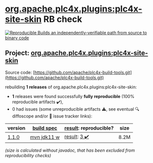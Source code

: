 [org.apache.plc4x.plugins:plc4x-site-skin](https://central.sonatype.com/artifact/org.apache.plc4x.plugins/plc4x-site-skin/versions) RB check
=======

[![Reproducible Builds](https://reproducible-builds.org/images/logos/rb.svg) an independently-verifiable path from source to binary code](https://reproducible-builds.org/)

## Project: [org.apache.plc4x.plugins:plc4x-site-skin](https://central.sonatype.com/artifact/org.apache.plc4x.plugins/plc4x-site-skin/versions)

Source code: [https://github.com/apache/plc4x-build-tools.git](https://github.com/apache/plc4x-build-tools.git)

rebuilding **1 releases** of org.apache.plc4x.plugins:plc4x-site-skin:
- **1** releases were found successfully **fully reproducible** (100% reproducible artifacts :heavy_check_mark:),
- 0 had issues (some unreproducible artifacts :warning:, see eventual :mag: diffoscope and/or :memo: issue tracker links):

| version | [build spec](/BUILDSPEC.md) | [result](https://reproducible-builds.org/docs/jvm/): reproducible? | size |
| -- | --------- | ------ | -- |
| [1.1.0](https://search.maven.org/artifact/org.apache.plc4x.plugins/plc4x-site-skin/1.1.0/pom) | [mvn jdk11 w](plc4x-site-skin-1.1.0.buildspec) | [result](plc4x-site-skin-1.1.0.buildinfo): [3 :heavy_check_mark: ](plc4x-site-skin-1.1.0.buildcompare) | 8.2M |

<i>(size is calculated without javadoc, that has been excluded from reproducibility checks)</i>
